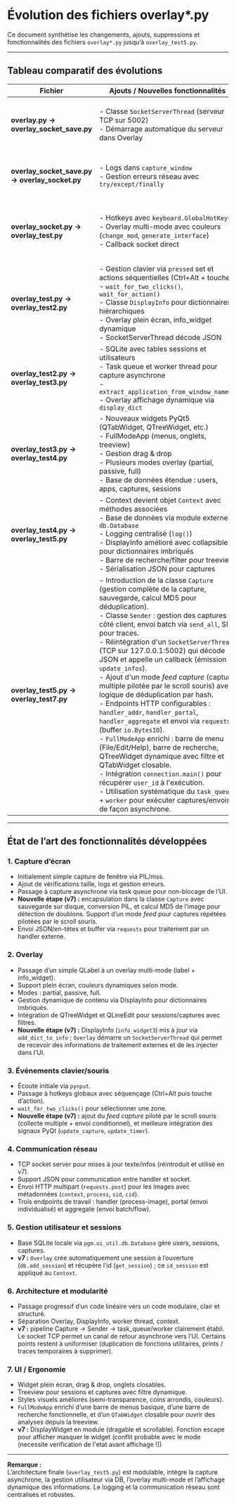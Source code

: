 # Évolution des fichiers overlay*.py

Ce document synthétise les changements, ajouts, suppressions et fonctionnalités des fichiers `overlay*.py` jusqu’à `overlay_test5.py`.

---

## Tableau comparatif des évolutions

| Fichier | Ajouts / Nouvelles fonctionnalités | Modifications | Suppressions / Nettoyage | Notes clés |
|---------|-----------------------------------|---------------|-------------------------|------------|
| **overlay.py → overlay_socket_save.py** | - Classe `SocketServerThread` (serveur TCP sur 5002)<br>- Démarrage automatique du serveur dans Overlay | - `set_text` : fallback sur `""` au lieu de `None`<br>- `handler_addr` activé | - Flask (routes/commentaires) supprimé | Permet mise à jour de l’overlay via TCP depuis un autre processus |
| **overlay_socket_save.py → overlay_socket.py** | - Logs dans `capture_window`<br>- Gestion erreurs réseau avec `try/except/finally` | - `ctrl_event` : boucle bloquante pour clic souris<br>- Messages progression ("first click achieved", "second click achieved") | - Docstring déplacé pour lisibilité | Capture écran plus sûre et robuste, simplification clic souris |
| **overlay_socket.py → overlay_test.py** | - Hotkeys avec `keyboard.GlobalHotKeys`<br>- Overlay multi-mode avec couleurs (`change_mod`, `generate_interface`)<br>- Callback socket direct | - Suppression de certaines fonctions/commentaires dans listeners | - Doublons et code obsolète nettoyés | Overlay devient dynamique avec mode cyclique et raccourcis clavier |
| **overlay_test.py → overlay_test2.py** | - Gestion clavier via `pressed` set et actions séquentielles (Ctrl+Alt + touche)<br>- `wait_for_two_clicks()`, `wait_for_action()`<br>- Classe `DisplayInfo` pour dictionnaires hiérarchiques<br>- Overlay plein écran, info_widget dynamique<br>- SocketServerThread décode JSON | - `capture_window` similaire, mais intégration info contextuelle | - Suppression code mort | UI plus dynamique et intégrée, capture et affichage des infos améliorés |
| **overlay_test2.py → overlay_test3.py** | - SQLite avec tables sessions et utilisateurs<br>- Task queue et worker thread pour capture asynchrone<br>- `extract_application_from_window_name()`<br>- Overlay affichage dynamique via `display_dict` | - `capture_window` async via queue<br>- Context enrichi avec session et window_name | - Suppression de paramètres obsolètes, simplification UI | UI réactive, capture non bloquante, gestion utilisateur locale |
| **overlay_test3.py → overlay_test4.py** | - Nouveaux widgets PyQt5 (QTabWidget, QTreeWidget, etc.)<br>- FullModeApp (menus, onglets, treeview)<br>- Gestion drag & drop<br>- Plusieurs modes overlay (partial, passive, full)<br>- Base de données étendue : users, apps, captures, sessions | - Capture de fenêtre via MSS + PIL<br>- send_image_to_handler() avec erreurs gérées<br>- Nettoyage noms de fenêtres | - Code mort et commentaires temporaires supprimés | Version fortement modulaire, interface complète et interactive, captures gérées proprement |
| **overlay_test4.py → overlay_test5.py** | - Context devient objet `Context` avec méthodes associées<br>- Base de données via module externe `db.Database`<br>- Logging centralisé (`log()`)<br>- DisplayInfo amélioré avec collapsible pour dictionnaires imbriqués<br>- Barre de recherche/filter pour treeview<br>- Sérialisation JSON pour captures | - set_text2() et overlay adaptatifs selon mode<br>- capture_window envoie JSON enrichi | - Suppression de la classe Database interne<br>- print remplacés par log | Code plus structuré et professionnel, UI et overlay modulaires, logging et base de données centralisés |
| **overlay_test5.py → overlay_test7.py** | - Introduction de la classe `Capture` (gestion complète de la capture, sauvegarde, calcul MD5 pour déduplication).<br>- Classe `Sender` : gestion des captures côté client, envoi batch via `send_all`, SID pour traces.<br>- Réintégration d'un `SocketServerThread` (TCP sur 127.0.0.1:5002) qui décode JSON et appelle un callback (émission `update_infos`).<br>- Ajout d'un mode *feed capture* (capture multiple pilotée par le scroll souris) avec logique de déduplication par hash.<br>- Endpoints HTTP configurables : `handler_addr`, `handler_portal`, `handler_aggregate` et envoi via `requests` (buffer `io.BytesIO`).<br>- `FullModeApp` enrichi : barre de menu (File/Edit/Help), barre de recherche, QTreeWidget dynamique avec filtre et QTabWidget closable.<br>- Intégration `connection.main()` pour récupérer `user_id` à l'exécution.<br>- Utilisation systématique du `task_queue` + `worker` pour exécuter captures/envois de façon asynchrone. | - `Overlay` initialise la DB (`Database()`), crée les tables et ajoute la session (`db.add_session`) au démarrage ; `context.session` est mis à jour avec l'ID retourné.<br>- `set_text2()` est remplacé par un flux `add_dict_to_info()` qui met à jour `display_dict` et rafraîchit `DisplayInfo` (`info_widget3`).<br>- `worker()` et l'envoi (`Sender.send_capture/send_all`) sont robustifiés (logs, gestion d'erreurs, retries basiques absents mais journalisation présente).<br>- `Capture.capture()` utilise `mss` + `PIL` et sauvegarde par défaut dans `data/img`, calcule un hash MD5 pour la détection de doublons.<br>- `Communicate` est étendu avec `update_capture` (emission d'objet `Capture`) et `update_infos` (réception du JSON socket). | - Nettoyage partiel : suppression de vieux tests et commentaires redondants.<br>- Restent encore des `print()` et quelques traces de debug, ainsi que des duplications (deux implémentations similaires de `extract_application_from_window_name`) à corriger ultérieurement.<br>- Petits bugs/cases limites observés (quelques typos/commentaires résiduels, bloc `if self.packet_send > 0:v` erroné) — nécessite un nettoyage de code. | Pipeline de capture/envoi structuré (Capture → Sender → queue/worker). Socket TCP pour retours JSON vers UI. Feed capture et déduplication MD5 permettent envoi batched et réduction du bruit. |

---

## État de l’art des fonctionnalités développées

### 1. Capture d’écran
- Initialement simple capture de fenêtre via PIL/mss.
- Ajout de vérifications taille, logs et gestion erreurs.
- Passage à capture asynchrone via task queue pour non-blocage de l’UI.
- **Nouvelle étape (v7) :** encapsulation dans la classe `Capture` avec sauvegarde sur disque, conversion PIL, et calcul MD5 de l’image pour détection de doublons. Support d’un mode *feed* pour captures répétées pilotées par le scroll souris.
- Envoi JSON/en-têtes et buffer via `requests` pour traitement par un handler externe.

### 2. Overlay
- Passage d’un simple QLabel à un overlay multi-mode (label + info_widget).
- Support plein écran, couleurs dynamiques selon mode.
- Modes : partial, passive, full.
- Gestion dynamique de contenu via DisplayInfo pour dictionnaires imbriqués.
- Intégration de QTreeWidget et QLineEdit pour sessions/captures avec filtres.
- **Nouvelle étape (v7) :** DisplayInfo (`info_widget3`) mis à jour via `add_dict_to_info` ; `Overlay` démarre un `SocketServerThread` qui permet de recevoir des informations de traitement externes et de les injecter dans l’UI.

### 3. Événements clavier/souris
- Écoute initiale via `pynput`.
- Passage à hotkeys globaux avec séquençage (Ctrl+Alt puis touche d’action).
- `wait_for_two_clicks()` pour sélectionner une zone.
- **Nouvelle étape (v7) :** ajout du *feed capture* piloté par le scroll souris (collecte multiple + envoi conditionnel), et meilleure intégration des signaux PyQt (`update_capture`, `update_timer`).

### 4. Communication réseau
- TCP socket server pour mises à jour texte/infos (réintroduit et utilisé en v7).
- Support JSON pour communication entre handler et socket.
- Envoi HTTP multipart (`requests.post`) pour les images avec métadonnées (`context`, `process`, `sid`, `cid`).
- Trois endpoints de travail : handler (process-image), portal (envoi individualisé) et aggregate (envoi batch/flow).

### 5. Gestion utilisateur et sessions
- Base SQLite locale via `pgm.ui_util.db.Database` gère users, sessions, captures.
- **v7 :** `Overlay` crée automatiquement une session à l’ouverture (`db.add_session`) et récupère l’id (`get_session`) ; ce `id_session` est appliqué au `Context`.

### 6. Architecture et modularité
- Passage progressif d’un code linéaire vers un code modulaire, clair et structuré.
- Séparation Overlay, DisplayInfo, worker thread, context.
- **v7 :** pipeline Capture → Sender → task_queue/worker clairement établi. Le socket TCP permet un canal de retour asynchrone vers l’UI. Certains points restent à uniformiser (duplication de fonctions utilitaires, prints / traces temporaires à supprimer).


### 7. UI / Ergonomie
- Widget plein écran, drag & drop, onglets closables.
- Treeview pour sessions et captures avec filtre dynamique.
- Styles visuels améliorés (semi-transparence, coins arrondis, couleurs).
- `FullModeApp` enrichi d’une barre de menus basique, d’une barre de recherche fonctionnelle, et d’un `QTabWidget` closable pour ouvrir des analyses depuis la treeview. 
- **v7 :** DisplayWidget en module (dragable et scrollable). Fonction escape pour afficher masquer le widget (conflit probable avec le mode (necessite verification de l'etat avant affichage !))

---

**Remarque :**  
L’architecture finale (`overlay_test5.py`) est modulable, intègre la capture asynchrone, la gestion utilisateur via DB, l’overlay multi-mode et l’affichage dynamique des informations. Le logging et la communication réseau sont centralisés et robustes.
